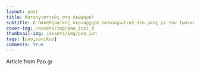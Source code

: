```yaml
---
layout: post
title: Καταιγιστικός στη Λεωφόρο!
subtitle: Ο Παναθηναϊκός κυριάρχησε ολοκληρωτικά στο ματς με τον Ιωνικό επικρατώντας 4-1
cover-img: /assets/img/pao_ion1_0
thumbnail-img: /assets/img/pao_ion
tags: [pao,ionikos]
comments: true
---
```

Article from Pao.gr 
